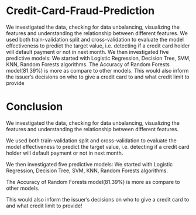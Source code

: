 # Credit-Card-Fraud-Prediction
We investigated the data, checking for data unbalancing, visualizing the features and understanding the relationship between different features.  We used both train-validation split and cross-validation to evaluate the model effectiveness to predict the target value, i.e. detecting if a credit card holder will default payment or not in next month.  We then investigated five predictive models: We started with Logistic Regression, Decision Tree, SVM, KNN, Random Forests algorithms.  The Accuracy of Random Forests model(81.39%) is more as compare to other models.  This would also inform the issuer’s decisions on who to give a credit card to and what credit limit to provide
# Conclusion
We investigated the data, checking for data unbalancing, visualizing the features and understanding the relationship between different features.

We used both train-validation split and cross-validation to evaluate the model effectiveness to predict the target value, i.e. detecting if a credit card holder will default payment or not in next month.

We then investigated five predictive models: We started with Logistic Regression, Decision Tree, SVM, KNN, Random Forests algorithms.

The Accuracy of Random Forests model(81.39%) is more as compare to other models.

This would also inform the issuer’s decisions on who to give a credit card to and what credit limit to provide!
